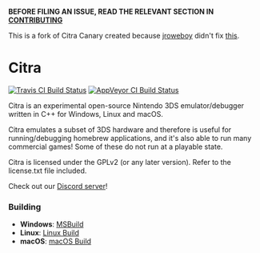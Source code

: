 **BEFORE FILING AN ISSUE, READ THE RELEVANT SECTION IN [CONTRIBUTING](https://github.com/vvanelslande/citra/wiki/Contributing#reporting-issues)**

This is a fork of Citra Canary created because [jroweboy](https://github.com/jroweboy) didn't fix [this](https://github.com/citra-emu/citra/pull/4940#pullrequestreview-294661556).

Citra
==============
[![Travis CI Build Status](https://travis-ci.org/citra-emu/citra.svg?branch=master)](https://travis-ci.org/citra-emu/citra)
[![AppVeyor CI Build Status](https://ci.appveyor.com/api/projects/status/sdf1o4kh3g1e68m9?svg=true)](https://ci.appveyor.com/project/bunnei/citra)

Citra is an experimental open-source Nintendo 3DS emulator/debugger written in C++ for Windows, Linux and macOS.

Citra emulates a subset of 3DS hardware and therefore is useful for running/debugging homebrew applications, and it's also able to run many commercial games! Some of these do not run at a playable state.

Citra is licensed under the GPLv2 (or any later version). Refer to the license.txt file included.

Check out our [Discord server](https://discord.gg/ZSdHfDh)!

### Building

* __Windows__: [MSBuild](https://github.com/vvanelslande/citra/wiki/Building-for-Windows-(MSBuild))
* __Linux__: [Linux Build](https://github.com/citra-emu/citra/wiki/Building-For-Linux)
* __macOS__: [macOS Build](https://github.com/citra-emu/citra/wiki/Building-for-macOS)
